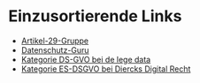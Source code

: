 # Einzusortierende Links


* [Artikel-29-Gruppe](https://ec.europa.eu/info/law/law-topic/data-protection_en)
* [Datenschutz-Guru](https://www.datenschutz-guru.de/)
* [Kategorie DS-GVO bei de lege data](https://www.delegedata.de/category/europa/datenschutz-grundverordnung/)
* [Kategorie ES-DSGVO bei Diercks Digital Recht](https://diercks-digital-recht.de/category/eu-dsgvo/)
